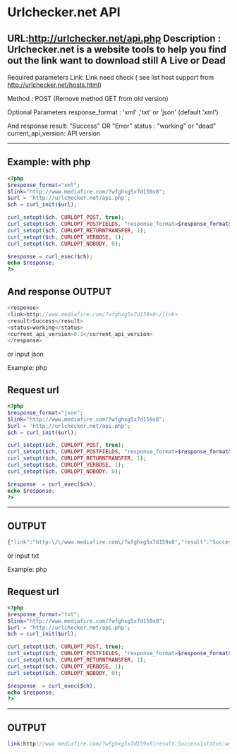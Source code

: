 Urlchecker.net API
==========
URL:http://urlchecker.net/api.php
Description : Urlchecker.net is a website tools to help you find out the link want to download still A Live or Dead
----------------------------------------------------------------------------------------

Required parameters
Link: Link need check ( see list host support from http://urlchecker.net/hosts.html)

Method : POST (Remove method GET from old version)

Optional Parameters
response_format : 'xml' ,'txt' or 'json' (default 'xml')

And response
result: "Success" OR "Error"
status : "working" or "dead"
current_api_version: API version

----------------------------------------------------------------------------------------

Example: with php
----------------------------------------------------------------------------------------
```php
<?php
$response_format="xml";
$link="http://www.mediafire.com/?wfghxg5x7d159x8";
$url = 'http://urlchecker.net/api.php';
$ch = curl_init($url);

curl_setopt($ch, CURLOPT_POST, true);
curl_setopt($ch, CURLOPT_POSTFIELDS, "response_format=$response_format&link=$link");
curl_setopt($ch, CURLOPT_RETURNTRANSFER, 1);
curl_setopt($ch, CURLOPT_VERBOSE, 1);
curl_setopt($ch, CURLOPT_NOBODY, 0);

$response = curl_exec($ch);
echo $response;
?>
```
And response
OUTPUT
----------------------------------------------------------------------------------------
```php
<response>
<link>http://www.mediafire.com/?wfghxg5x7d159x8</link>
<result>Success</result>
<status>working</status>
<current_api_version>0.1</current_api_version>
</response>
```





or input json

Example: php

Request url
----------------------------------------------------------------------------------------
```php
<?php
$response_format="json";
$link="http://www.mediafire.com/?wfghxg5x7d159x8";
$url = 'http://urlchecker.net/api.php';
$ch = curl_init($url);

curl_setopt($ch, CURLOPT_POST, true);
curl_setopt($ch, CURLOPT_POSTFIELDS, "response_format=$response_format&link=$link");
curl_setopt($ch, CURLOPT_RETURNTRANSFER, 1);
curl_setopt($ch, CURLOPT_VERBOSE, 1);
curl_setopt($ch, CURLOPT_NOBODY, 0);

$response  = curl_exec($ch);
echo $response;
?>
```
----------------------------------------------------------------------------------------

OUTPUT
----------------------------------------------------------------------------------------
```php
{"link":"http:\/\/www.mediafire.com\/?wfghxg5x7d159x8","result":"Success","status":"working","current_api_version":"0.1"}
```



or input txt

Example: php

Request url
----------------------------------------------------------------------------------------
```php
<?php
$response_format="txt";
$link="http://www.mediafire.com/?wfghxg5x7d159x8";
$url = 'http://urlchecker.net/api.php';
$ch = curl_init($url);

curl_setopt($ch, CURLOPT_POST, true);
curl_setopt($ch, CURLOPT_POSTFIELDS, "response_format=$response_format&link=$link");
curl_setopt($ch, CURLOPT_RETURNTRANSFER, 1);
curl_setopt($ch, CURLOPT_VERBOSE, 1);
curl_setopt($ch, CURLOPT_NOBODY, 0);

$response  = curl_exec($ch);
echo $response;
?>
```
----------------------------------------------------------------------------------------

OUTPUT
----------------------------------------------------------------------------------------
```php
link:http://www.mediafire.com/?wfghxg5x7d159x8|result:Success|status:working|api_query:1|current_api_version:0.2
```
